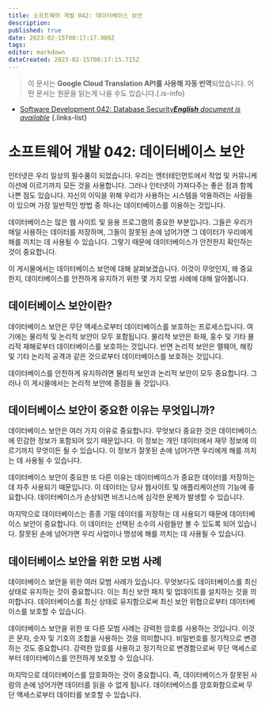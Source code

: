 ```yaml
---
title: 소프트웨어 개발 042: 데이터베이스 보안
description: 
published: true
date: 2023-02-15T00:17:17.980Z
tags: 
editor: markdown
dateCreated: 2023-02-15T00:17:15.715Z
---
```


> 이 문서는 **Google Cloud Translation API를 사용해 자동 번역**되었습니다.
어떤 문서는 원문을 읽는게 나을 수도 있습니다.{.is-info}



- [Software Development 042: Database Security***English** document is available*](/en/Knowledge-base/Software-Development/Learning/software-development-042-database-security)
{.links-list}


# 소프트웨어 개발 042: 데이터베이스 보안

인터넷은 우리 일상의 필수품이 되었습니다. 우리는 엔터테인먼트에서 작업 및 커뮤니케이션에 이르기까지 모든 것을 사용합니다. 그러나 인터넷이 가져다주는 좋은 점과 함께 나쁜 점도 있습니다. 자신의 이익을 위해 우리가 사용하는 시스템을 악용하려는 사람들이 있으며 가장 일반적인 방법 중 하나는 데이터베이스를 이용하는 것입니다.

데이터베이스는 많은 웹 사이트 및 응용 프로그램의 중요한 부분입니다. 그들은 우리가 매일 사용하는 데이터를 저장하며, 그들이 잘못된 손에 넘어가면 그 데이터가 우리에게 해를 끼치는 데 사용될 수 있습니다. 그렇기 때문에 데이터베이스가 안전한지 확인하는 것이 중요합니다.

이 게시물에서는 데이터베이스 보안에 대해 살펴보겠습니다. 이것이 무엇인지, 왜 중요한지, 데이터베이스를 안전하게 유지하기 위한 몇 가지 모범 사례에 대해 알아봅니다.

## 데이터베이스 보안이란?

데이터베이스 보안은 무단 액세스로부터 데이터베이스를 보호하는 프로세스입니다. 여기에는 물리적 및 논리적 보안이 모두 포함됩니다. 물리적 보안은 화재, 홍수 및 기타 물리적 재해로부터 데이터베이스를 보호하는 것입니다. 반면 논리적 보안은 맬웨어, 해킹 및 기타 논리적 공격과 같은 것으로부터 데이터베이스를 보호하는 것입니다.

데이터베이스를 안전하게 유지하려면 물리적 보안과 논리적 보안이 모두 중요합니다. 그러나 이 게시물에서는 논리적 보안에 중점을 둘 것입니다.

## 데이터베이스 보안이 중요한 이유는 무엇입니까?

데이터베이스 보안은 여러 가지 이유로 중요합니다. 무엇보다 중요한 것은 데이터베이스에 민감한 정보가 포함되어 있기 때문입니다. 이 정보는 개인 데이터에서 재무 정보에 이르기까지 무엇이든 될 수 있습니다. 이 정보가 잘못된 손에 넘어가면 우리에게 해를 끼치는 데 사용될 수 있습니다.

데이터베이스 보안이 중요한 또 다른 이유는 데이터베이스가 중요한 데이터를 저장하는 데 자주 사용되기 때문입니다. 이 데이터는 당사 웹사이트 및 애플리케이션의 기능에 중요합니다. 데이터베이스가 손상되면 비즈니스에 심각한 문제가 발생할 수 있습니다.

마지막으로 데이터베이스는 종종 기밀 데이터를 저장하는 데 사용되기 때문에 데이터베이스 보안이 중요합니다. 이 데이터는 선택된 소수의 사람들만 볼 수 있도록 되어 있습니다. 잘못된 손에 넘어가면 우리 사업이나 명성에 해를 끼치는 데 사용될 수 있습니다.

## 데이터베이스 보안을 위한 모범 사례

데이터베이스 보안을 위한 여러 모범 사례가 있습니다. 무엇보다도 데이터베이스를 최신 상태로 유지하는 것이 중요합니다. 이는 최신 보안 패치 및 업데이트를 설치하는 것을 의미합니다. 데이터베이스를 최신 상태로 유지함으로써 최신 보안 위협으로부터 데이터베이스를 보호할 수 있습니다.

데이터베이스 보안을 위한 또 다른 모범 사례는 강력한 암호를 사용하는 것입니다. 이것은 문자, 숫자 및 기호의 조합을 사용하는 것을 의미합니다. 비밀번호를 정기적으로 변경하는 것도 중요합니다. 강력한 암호를 사용하고 정기적으로 변경함으로써 무단 액세스로부터 데이터베이스를 안전하게 보호할 수 있습니다.

마지막으로 데이터베이스를 암호화하는 것이 중요합니다. 즉, 데이터베이스가 잘못된 사람의 손에 넘어가면 데이터를 읽을 수 없게 됩니다. 데이터베이스를 암호화함으로써 무단 액세스로부터 데이터를 보호할 수 있습니다.